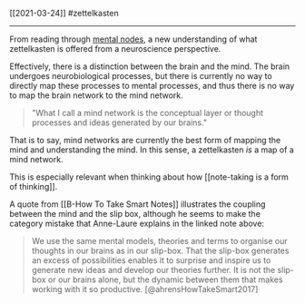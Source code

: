 [[2021-03-24]]
#zettelkasten 

---
From reading through [mental nodes](https://www.mentalnodes.com/mind-networks-modelling), a new understanding of what zettelkasten is offered  from a neuroscience perspective.

Effectively, there is a distinction between the brain and the mind. The brain undergoes neurobiological processes, but there is currently no way to directly map these processes to mental processes, and thus there is no way to map the brain network to the mind network.

> "What I call a mind network is the conceptual layer or thought processes and ideas generated by our brains."

That is to say, mind networks are currently the best form of mapping the mind and understanding the mind. In this sense, a zettelkasten *is* a map of a mind network. 

This is especially relevant when thinking about how [[note-taking is a form of thinking]].

A quote from [[B-How To Take Smart Notes]] illustrates the coupling between the mind and the slip box, although he seems to make the category mistake that Anne-Laure explains in the linked note above:
> We use the same mental models, theories and terms to organise our thoughts in our brains as in our slip-box. That the slip-box generates an excess of possibilities enables it to surprise and inspire us to generate new ideas and develop our theories further. It is not the slip-box or our brains alone, but the dynamic between them that makes working with it so productive.
> [@ahrensHowTakeSmart2017]

